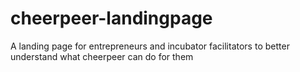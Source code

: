# cheerpeer-landingpage
A landing page for entrepreneurs and incubator facilitators to better understand what cheerpeer can do for them